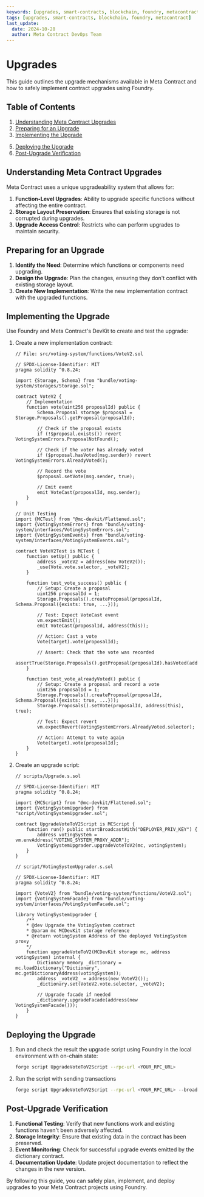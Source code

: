 ```yaml
---
keywords: [upgrades, smart-contracts, blockchain, foundry, metacontract]
tags: [upgrades, smart-contracts, blockchain, foundry, metacontract]
last_update:
  date: 2024-10-28
  author: Meta Contract DevOps Team
---
```


# Upgrades

This guide outlines the upgrade mechanisms available in Meta Contract and how to safely implement contract upgrades using Foundry.

## Table of Contents

1. [Understanding Meta Contract Upgrades](#understanding-meta-contract-upgrades)
2. [Preparing for an Upgrade](#preparing-for-an-upgrade)
3. [Implementing the Upgrade](#implementing-the-upgrade)
<!-- 4. [Testing Upgraded Contracts](#testing-upgraded-contracts) -->
5. [Deploying the Upgrade](#deploying-the-upgrade)
6. [Post-Upgrade Verification](#post-upgrade-verification)
<!-- 7. [Security Considerations](#security-considerations) -->
<!-- 8. [Best Practices](#best-practices) -->

## Understanding Meta Contract Upgrades

Meta Contract uses a unique upgradeability system that allows for:

1. **Function-Level Upgrades**: Ability to upgrade specific functions without affecting the entire contract.
2. **Storage Layout Preservation**: Ensures that existing storage is not corrupted during upgrades.
3. **Upgrade Access Control**: Restricts who can perform upgrades to maintain security.

## Preparing for an Upgrade

1. **Identify the Need**: Determine which functions or components need upgrading.
2. **Design the Upgrade**: Plan the changes, ensuring they don't conflict with existing storage layout.
3. **Create New Implementation**: Write the new implementation contract with the upgraded functions.

## Implementing the Upgrade

Use Foundry and Meta Contract's DevKit to create and test the upgrade:

1. Create a new implementation contract:

    ```solidity
    // File: src/voting-system/functions/VoteV2.sol

    // SPDX-License-Identifier: MIT
    pragma solidity ^0.8.24;

    import {Storage, Schema} from "bundle/voting-system/storages/Storage.sol";

    contract VoteV2 {
        // Implementation
        function vote(uint256 proposalId) public {
            Schema.Proposal storage $proposal = Storage.Proposals().getProposal(proposalId);

            // Check if the proposal exists
            if (!$proposal.exists()) revert VotingSystemErrors.ProposalNotFound();

            // Check if the voter has already voted
            if ($proposal.hasVoted(msg.sender)) revert VotingSystemErrors.AlreadyVoted();

            // Record the vote
            $proposal.setVote(msg.sender, true);

            // Emit event
            emit VoteCast(proposalId, msg.sender);
        }
    }

    // Unit Testing
    import {MCTest} from "@mc-devkit/Flattened.sol";
    import {VotingSystemErrors} from "bundle/voting-system/interfaces/VotingSystemErrors.sol";
    import {VotingSystemEvents} from "bundle/voting-system/interfaces/VotingSystemEvents.sol";

    contract VoteV2Test is MCTest {
        function setUp() public {
            address _voteV2 = address(new VoteV2());
            _use(Vote.vote.selector, _voteV2);
        }

        function test_vote_success() public {
            // Setup: Create a proposal
            uint256 proposalId = 1;
            Storage.Proposals().createProposal(proposalId, Schema.Proposal({exists: true, ...}));

            // Test: Expect VoteCast event
            vm.expectEmit();
            emit VoteCast(proposalId, address(this));

            // Action: Cast a vote
            Vote(target).vote(proposalId);

            // Assert: Check that the vote was recorded
            assertTrue(Storage.Proposals().getProposal(proposalId).hasVoted(address(this)));
        }

        function test_vote_alreadyVoted() public {
            // Setup: Create a proposal and record a vote
            uint256 proposalId = 1;
            Storage.Proposals().createProposal(proposalId, Schema.Proposal({exists: true, ...}));
            Storage.Proposals().setVote(proposalId, address(this), true);

            // Test: Expect revert
            vm.expectRevert(VotingSystemErrors.AlreadyVoted.selector);

            // Action: Attempt to vote again
            Vote(target).vote(proposalId);
        }
    }
    ```

2. Create an upgrade script:

    ```solidity
    // scripts/Upgrade.s.sol

    // SPDX-License-Identifier: MIT
    pragma solidity ^0.8.24;

    import {MCScript} from "@mc-devkit/Flattened.sol";
    import {VotingSystemUpgrader} from "script/VotingSystemUpgrader.sol";

    contract UpgradeVoteToV2Script is MCScript {
        function run() public startBroadcastWith("DEPLOYER_PRIV_KEY") {
            address votingSystem = vm.envAddress("VOTING_SYSTEM_PROXY_ADDR");
            VotingSystemUpgrader.upgradeVoteToV2(mc, votingSystem);
        }
    }
    ```

    ```solidity
    // script/VotingSystemUpgrader.s.sol

    // SPDX-License-Identifier: MIT
    pragma solidity ^0.8.24;

    import {VoteV2} from "bundle/voting-system/functions/VoteV2.sol";
    import {VotingSystemFacade} from "bundle/voting-system/interfaces/VotingSystemFacade.sol";

    library VotingSystemUpgrader {
        /**
        * @dev Upgrade the VotingSystem contract
        * @param mc MCDevKit storage reference
        * @return votingSystem Address of the deployed VotingSystem proxy
        */
        function upgradeVoteToV2(MCDevKit storage mc, address votingSystem) internal {
            Dictionary memory _dictionary = mc.loadDictionary("Dictionary", mc.getDictionaryAddress(votingSystem));
            address _voteV2_ = address(new VoteV2());
            _dictionary.set(VoteV2.vote.selector, _voteV2);

            // Upgrade facade if needed
            _dictionary.upgradeFacade(address(new VotingSystemFacade()));
        }
    }
    ```

<!-- ## Testing Upgraded Contracts

1. Write tests for the new implementation:

    ```solidity
    // test/MyContractV2.t.sol
    pragma solidity ^0.8.13;

    import "forge-std/Test.sol";
    import "../contracts/MyContractV2.sol";

    contract MyContractV2Test is Test {
        MyContractV2 public myContract;

        function setUp() public {
            myContract = new MyContractV2();
            myContract.initializer();
        }

        function testNewFunction() public {
            assertEq(myContract.newFunction(), "This is a new function");
        }

        function testUpgradedExistingFunction() public {
            assertEq(myContract.existingFunction(), 42);
        }
    }
    ```

2. Run the tests:

    ```bash
    forge test
    ``` -->

## Deploying the Upgrade

1. Run and check the result the upgrade script using Foundry in the local environment with on-chain state:
    ```bash
    forge script UpgradeVoteToV2Script --rpc-url <YOUR_RPC_URL>
    ```

2. Run the script with sending transactions
    ```bash
    forge script UpgradeVoteToV2Script --rpc-url <YOUR_RPC_URL> --broadcast
    ```

## Post-Upgrade Verification

1. **Functional Testing**: Verify that new functions work and existing functions haven't been adversely affected.
2. **Storage Integrity**: Ensure that existing data in the contract has been preserved.
3. **Event Monitoring**: Check for successful upgrade events emitted by the dictionary contract.
4. **Documentation Update**: Update project documentation to reflect the changes in the new version.

By following this guide, you can safely plan, implement, and deploy upgrades to your Meta Contract projects using Foundry.
